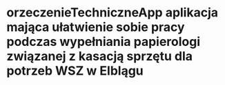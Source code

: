 # orzeczenieTechniczneApp aplikacja mająca ułatwienie sobie pracy podczas wypełniania papierologi związanej z kasacją sprzętu dla potrzeb WSZ w Elblągu
